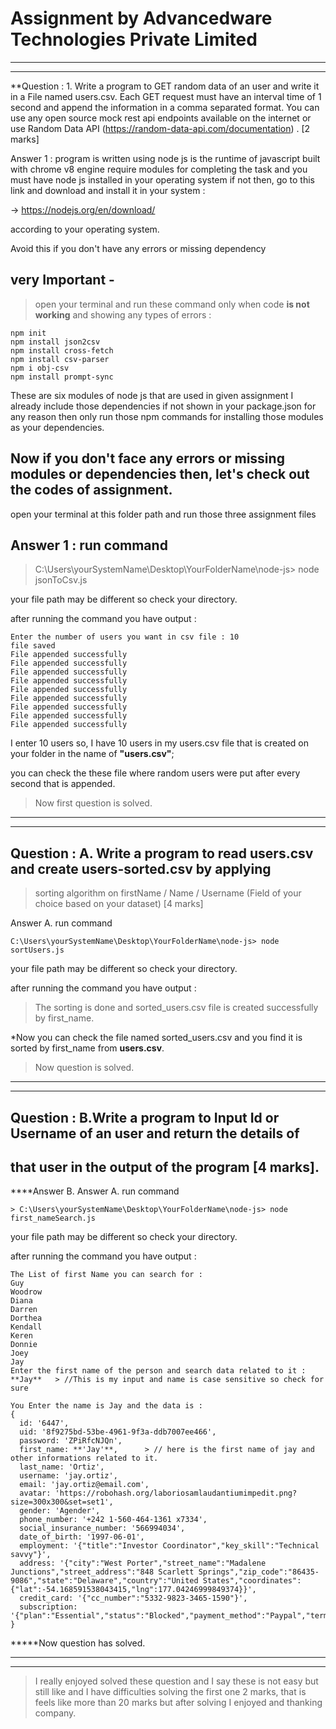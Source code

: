 # Assignment by Advancedware Technologies Private Limited

*********************************************************************************************************************************************
*********************************************************************************************************************************************

**Question : 1. Write a program to GET random data of an user and write it in a File named
users.csv. Each GET request must have an interval time of 1 second and append the
information in a comma separated format. You can use any open source mock rest
 api endpoints available on the internet or use Random Data API
 (https://random-data-api.com/documentation) . [2 marks]


Answer 1 : 
program is written using node js is the runtime of javascript built with chrome v8 engine
require modules for completing the task and you must have node js installed in your 
operating system if not then, go to this link and download and install it in your system : 

-> https://nodejs.org/en/download/    

according to your operating system.


Avoid this if you don't have any errors or missing dependency

## <b> very Important </b> - 
> open your terminal and run these command only when code <b>is not working</b> 
and showing any types of errors : 

    npm init
    npm install json2csv
    npm install cross-fetch
    npm install csv-parser
    npm i obj-csv
    npm install prompt-sync

These are six modules of node js that are used in given assignment
I already include those dependencies if not shown in your package.json
for any reason then only run those npm commands for installing those 
modules as your dependencies.

## Now if you don't face any errors or missing modules or dependencies then, let's check out the codes of assignment.

open your terminal at this folder path and run those three assignment files
## Answer 1 : run command
> C:\Users\yourSystemName\Desktop\YourFolderName\node-js> node jsonToCsv.js

your file path may be different so check your directory.

after running the command you have output : 

    Enter the number of users you want in csv file : 10 
    file saved
    File appended successfully
    File appended successfully
    File appended successfully
    File appended successfully
    File appended successfully
    File appended successfully
    File appended successfully
    File appended successfully
    File appended successfully

I enter 10 users so, I have 10 users in my users.csv file that is created on your folder
in the name of <b> "users.csv"</b>;

you can check the these file where random users were put after every second that is 
appended.

> Now first question is solved.
    
*********************************************************************************************************************************************
*********************************************************************************************************************************************

## Question : A. Write a program to read users.csv and create users-sorted.csv by applying
> sorting algorithm on firstName / Name / Username (Field of your choice
based on your dataset) [4 marks]


Answer A.  run command
    
    C:\Users\yourSystemName\Desktop\YourFolderName\node-js> node sortUsers.js

your file path may be different so check your directory.

after running the command you have output : 
> The sorting is done and sorted_users.csv file is created successfully by first_name.

*Now you can check the file named sorted_users.csv and you find it is sorted by first_name
from **users.csv**.

> Now question is solved.

*********************************************************************************************************************************************
*********************************************************************************************************************************************

## Question : B.Write a program to Input Id or Username of an user and return the details of
## that user in the output of the program [4 marks].

****Answer B. Answer A. run command

    > C:\Users\yourSystemName\Desktop\YourFolderName\node-js> node first_nameSearch.js

your file path may be different so check your directory.

after running the command you have output : 
    
    The List of first Name you can search for :
    Guy
    Woodrow
    Diana
    Darren
    Dorthea
    Kendall
    Keren
    Donnie
    Joey
    Jay
    Enter the first name of the person and search data related to it : **Jay**   > //This is my input and name is case sensitive so check for sure
    
    You Enter the name is Jay and the data is :
    {
      id: '6447',
      uid: '8f9275bd-53be-4961-9f3a-ddb7007ee466',
      password: 'ZPiRfcNJQn',
      first_name: **'Jay'**,      > // here is the first name of jay and other informations related to it.
      last_name: 'Ortiz',
      username: 'jay.ortiz',
      email: 'jay.ortiz@email.com',
      avatar: 'https://robohash.org/laboriosamlaudantiumimpedit.png?size=300x300&set=set1',
      gender: 'Agender',
      phone_number: '+242 1-560-464-1361 x7334',
      social_insurance_number: '566994034',
      date_of_birth: '1997-06-01',
      employment: '{"title":"Investor Coordinator","key_skill":"Technical savvy"}',
      address: '{"city":"West Porter","street_name":"Madalene Junctions","street_address":"848 Scarlett Springs","zip_code":"86435-9086","state":"Delaware","country":"United States","coordinates":{"lat":-54.168591538043415,"lng":177.04246999849374}}',
      credit_card: '{"cc_number":"5332-9823-3465-1590"}',
      subscription: '{"plan":"Essential","status":"Blocked","payment_method":"Paypal","term":"Annual"}'
    }
            
*****Now question has solved.

*********************************************************************************************************************************************
*********************************************************************************************************************************************

> I really enjoyed solved these question and I say these is not easy but still like and I have difficulties solving the first one 2 marks, that
is feels like more than 20 marks but after solving I enjoyed and thanking company.
